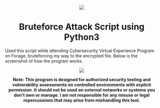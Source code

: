 <p align="center">
  <img src="https://i.imgur.com/PrGgKJv.png">
</p>

<h1 align="center">Bruteforce Attack Script using Python3</h1>
<p>
  Used this script while attending Cybersecurity Virtual Experience Program on Forage, bruteforcing my way to the encrypted file. Below is the screenshot of how the program works.
</p>

<p align="center">
  <img src="https://i.imgur.com/Lzyxumu.png">
</p>

<p align="center">
  <b>
 Note: This program is designed for authorized security testing and vulnerability assessments on controlled environments with explicit permission. It should not be used on external networks or systems you don't own or manage. I am not responsible for any misuse or legal repercussions that may arise from mishandling this tool.
 </b>
</p>
